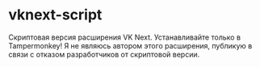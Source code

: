 # vknext-script
Скриптовая версия расширения VK Next. Устанавливайте только в Tampermonkey! Я не являюсь автором этого расширения, публикую в связи с отказом разработчиков от скриптовой версии. 
